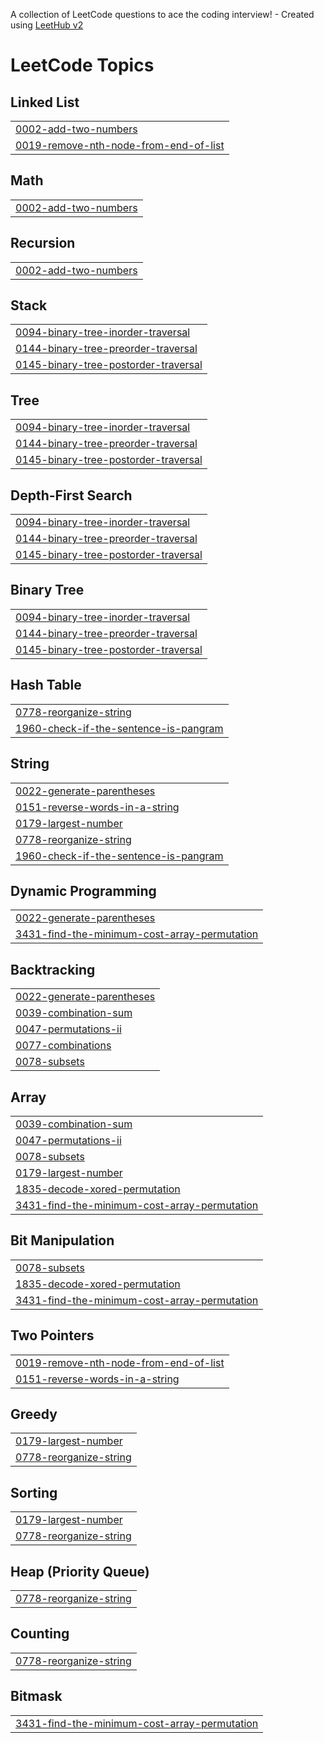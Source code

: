 A collection of LeetCode questions to ace the coding interview! - Created using [LeetHub v2](https://github.com/arunbhardwaj/LeetHub-2.0)
<!---LeetCode Topics Start-->
# LeetCode Topics
## Linked List
|  |
| ------- |
| [0002-add-two-numbers](https://github.com/tvedhanayaki/leetcode/tree/master/0002-add-two-numbers) |
| [0019-remove-nth-node-from-end-of-list](https://github.com/tvedhanayaki/leetcode/tree/master/0019-remove-nth-node-from-end-of-list) |
## Math
|  |
| ------- |
| [0002-add-two-numbers](https://github.com/tvedhanayaki/leetcode/tree/master/0002-add-two-numbers) |
## Recursion
|  |
| ------- |
| [0002-add-two-numbers](https://github.com/tvedhanayaki/leetcode/tree/master/0002-add-two-numbers) |
## Stack
|  |
| ------- |
| [0094-binary-tree-inorder-traversal](https://github.com/tvedhanayaki/leetcode/tree/master/0094-binary-tree-inorder-traversal) |
| [0144-binary-tree-preorder-traversal](https://github.com/tvedhanayaki/leetcode/tree/master/0144-binary-tree-preorder-traversal) |
| [0145-binary-tree-postorder-traversal](https://github.com/tvedhanayaki/leetcode/tree/master/0145-binary-tree-postorder-traversal) |
## Tree
|  |
| ------- |
| [0094-binary-tree-inorder-traversal](https://github.com/tvedhanayaki/leetcode/tree/master/0094-binary-tree-inorder-traversal) |
| [0144-binary-tree-preorder-traversal](https://github.com/tvedhanayaki/leetcode/tree/master/0144-binary-tree-preorder-traversal) |
| [0145-binary-tree-postorder-traversal](https://github.com/tvedhanayaki/leetcode/tree/master/0145-binary-tree-postorder-traversal) |
## Depth-First Search
|  |
| ------- |
| [0094-binary-tree-inorder-traversal](https://github.com/tvedhanayaki/leetcode/tree/master/0094-binary-tree-inorder-traversal) |
| [0144-binary-tree-preorder-traversal](https://github.com/tvedhanayaki/leetcode/tree/master/0144-binary-tree-preorder-traversal) |
| [0145-binary-tree-postorder-traversal](https://github.com/tvedhanayaki/leetcode/tree/master/0145-binary-tree-postorder-traversal) |
## Binary Tree
|  |
| ------- |
| [0094-binary-tree-inorder-traversal](https://github.com/tvedhanayaki/leetcode/tree/master/0094-binary-tree-inorder-traversal) |
| [0144-binary-tree-preorder-traversal](https://github.com/tvedhanayaki/leetcode/tree/master/0144-binary-tree-preorder-traversal) |
| [0145-binary-tree-postorder-traversal](https://github.com/tvedhanayaki/leetcode/tree/master/0145-binary-tree-postorder-traversal) |
## Hash Table
|  |
| ------- |
| [0778-reorganize-string](https://github.com/tvedhanayaki/leetcode/tree/master/0778-reorganize-string) |
| [1960-check-if-the-sentence-is-pangram](https://github.com/tvedhanayaki/leetcode/tree/master/1960-check-if-the-sentence-is-pangram) |
## String
|  |
| ------- |
| [0022-generate-parentheses](https://github.com/tvedhanayaki/leetcode/tree/master/0022-generate-parentheses) |
| [0151-reverse-words-in-a-string](https://github.com/tvedhanayaki/leetcode/tree/master/0151-reverse-words-in-a-string) |
| [0179-largest-number](https://github.com/tvedhanayaki/leetcode/tree/master/0179-largest-number) |
| [0778-reorganize-string](https://github.com/tvedhanayaki/leetcode/tree/master/0778-reorganize-string) |
| [1960-check-if-the-sentence-is-pangram](https://github.com/tvedhanayaki/leetcode/tree/master/1960-check-if-the-sentence-is-pangram) |
## Dynamic Programming
|  |
| ------- |
| [0022-generate-parentheses](https://github.com/tvedhanayaki/leetcode/tree/master/0022-generate-parentheses) |
| [3431-find-the-minimum-cost-array-permutation](https://github.com/tvedhanayaki/leetcode/tree/master/3431-find-the-minimum-cost-array-permutation) |
## Backtracking
|  |
| ------- |
| [0022-generate-parentheses](https://github.com/tvedhanayaki/leetcode/tree/master/0022-generate-parentheses) |
| [0039-combination-sum](https://github.com/tvedhanayaki/leetcode/tree/master/0039-combination-sum) |
| [0047-permutations-ii](https://github.com/tvedhanayaki/leetcode/tree/master/0047-permutations-ii) |
| [0077-combinations](https://github.com/tvedhanayaki/leetcode/tree/master/0077-combinations) |
| [0078-subsets](https://github.com/tvedhanayaki/leetcode/tree/master/0078-subsets) |
## Array
|  |
| ------- |
| [0039-combination-sum](https://github.com/tvedhanayaki/leetcode/tree/master/0039-combination-sum) |
| [0047-permutations-ii](https://github.com/tvedhanayaki/leetcode/tree/master/0047-permutations-ii) |
| [0078-subsets](https://github.com/tvedhanayaki/leetcode/tree/master/0078-subsets) |
| [0179-largest-number](https://github.com/tvedhanayaki/leetcode/tree/master/0179-largest-number) |
| [1835-decode-xored-permutation](https://github.com/tvedhanayaki/leetcode/tree/master/1835-decode-xored-permutation) |
| [3431-find-the-minimum-cost-array-permutation](https://github.com/tvedhanayaki/leetcode/tree/master/3431-find-the-minimum-cost-array-permutation) |
## Bit Manipulation
|  |
| ------- |
| [0078-subsets](https://github.com/tvedhanayaki/leetcode/tree/master/0078-subsets) |
| [1835-decode-xored-permutation](https://github.com/tvedhanayaki/leetcode/tree/master/1835-decode-xored-permutation) |
| [3431-find-the-minimum-cost-array-permutation](https://github.com/tvedhanayaki/leetcode/tree/master/3431-find-the-minimum-cost-array-permutation) |
## Two Pointers
|  |
| ------- |
| [0019-remove-nth-node-from-end-of-list](https://github.com/tvedhanayaki/leetcode/tree/master/0019-remove-nth-node-from-end-of-list) |
| [0151-reverse-words-in-a-string](https://github.com/tvedhanayaki/leetcode/tree/master/0151-reverse-words-in-a-string) |
## Greedy
|  |
| ------- |
| [0179-largest-number](https://github.com/tvedhanayaki/leetcode/tree/master/0179-largest-number) |
| [0778-reorganize-string](https://github.com/tvedhanayaki/leetcode/tree/master/0778-reorganize-string) |
## Sorting
|  |
| ------- |
| [0179-largest-number](https://github.com/tvedhanayaki/leetcode/tree/master/0179-largest-number) |
| [0778-reorganize-string](https://github.com/tvedhanayaki/leetcode/tree/master/0778-reorganize-string) |
## Heap (Priority Queue)
|  |
| ------- |
| [0778-reorganize-string](https://github.com/tvedhanayaki/leetcode/tree/master/0778-reorganize-string) |
## Counting
|  |
| ------- |
| [0778-reorganize-string](https://github.com/tvedhanayaki/leetcode/tree/master/0778-reorganize-string) |
## Bitmask
|  |
| ------- |
| [3431-find-the-minimum-cost-array-permutation](https://github.com/tvedhanayaki/leetcode/tree/master/3431-find-the-minimum-cost-array-permutation) |
<!---LeetCode Topics End-->